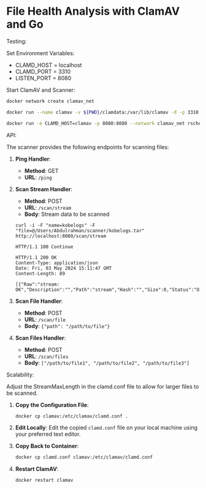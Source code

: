 # File Health Analysis with ClamAV and Go

Testing:

Set Environment Variables: 

- CLAMD_HOST = localhost
- CLAMD_PORT = 3310
- LISTEN_PORT = 8080


Start ClamAV and Scanner:

```bash
docker network create clamav_net
```

```bash
docker run --name clamav -v ${PWD}/clamdata:/var/lib/clamav -d -p 3310:3310 --network clamav_net clamav/clamav-debian:latest
```

```bash
docker run -e CLAMD_HOST=clamav -p 8080:8080 --network clamav_net rscheele3214/scanner:latest
```




API:

The scanner provides the following endpoints for scanning files:

1. **Ping Handler**:

   - **Method**: GET
   - **URL**: `/ping`

2. **Scan Stream Handler**:

   - **Method**: POST
   - **URL**: `/scan/stream`
   - **Body**: Stream data to be scanned

   `curl -i -F "name=kobelogs" -F "file=@/Users/Abdulrahman/scanner/kobelogs.tar" http://localhost:8080/scan/stream`

    ```
    HTTP/1.1 100 Continue

    HTTP/1.1 200 OK
    Content-Type: application/json
    Date: Fri, 03 May 2024 15:11:47 GMT
    Content-Length: 89

    [{"Raw":"stream: OK","Description":"","Path":"stream","Hash":"","Size":0,"Status":"OK"}]
    ```

3. **Scan File Handler**:

   - **Method**: POST
   - **URL**: `/scan/file`
   - **Body**: `{"path": "/path/to/file"}`

4. **Scan Files Handler**:

   - **Method**: POST
   - **URL**: `/scan/files`
   - **Body**: `["/path/to/file1", "/path/to/file2", "/path/to/file3"]`


Scalability:

Adjust the StreamMaxLength in the clamd.conf file to allow for larger files to be scanned.

1. **Copy the Configuration File**:
   ```bash
   docker cp clamav:/etc/clamav/clamd.conf .
   ```

2. **Edit Locally**: Edit the copied `clamd.conf` file on your local machine using your preferred text editor.

3. **Copy Back to Container**: 
   ```bash
   docker cp clamd.conf clamav:/etc/clamav/clamd.conf
   ```

4. **Restart ClamAV**: 
   ```bash
   docker restart clamav
   ```
